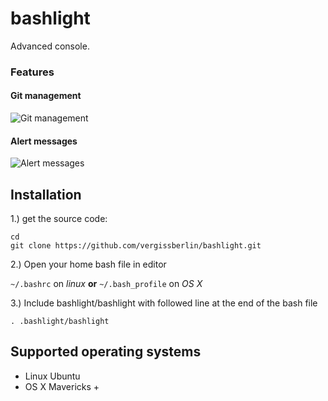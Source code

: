bashlight
=========

Advanced console.

### Features
#### Git management
![Git management](https://farm6.staticflickr.com/5568/15131688612_12f1cd7a2b_o.png)

#### Alert messages
![Alert messages](https://farm4.staticflickr.com/3866/14945500388_f2d83739a8_o.png)


## Installation

1.) get the source code:
```
cd
git clone https://github.com/vergissberlin/bashlight.git
```

2.) Open your home bash file in editor

<code>~/.bashrc</code> on *linux* **or** <code>~/.bash_profile</code> on *OS X*

3.) Include bashlight/bashlight with followed line at the end of the bash file
```
. .bashlight/bashlight
```

## Supported operating systems

- Linux Ubuntu
- OS X Mavericks +
